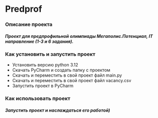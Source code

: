 # Predprof
### Описание проекта
##### Проект для предпрофильной олимпиады Мегаполис.Потенциал, IT направление (1-3 и 6 задания).
### Как установить и запустить проект
* Установить версию python 3.12
* Скачать PyCharm и создать папку с проектом
* Скачать и переместить в свой проект файл main.py
* Скачать и переместить в свой проект файл vacancy.csv
* Запустить проект в PyCharm
### Как использовать проект
##### Запустить проект и наслаждаться его работой)
